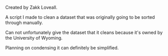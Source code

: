 Created by Zakk Loveall.

A script I made to clean a dataset that was originally going to be sorted through manually.

Can not unfortunately give the dataset that it cleans because it's owned by the University of Wyoming.

Planning on condensing it can definitely be simplified.
